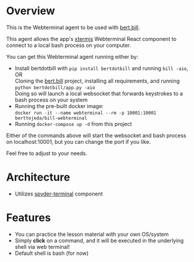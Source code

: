 # Overview

This is the Webterminal agent to be used with [bert.bill](https://github.com/berttejeda/bert.bill).

This agent allows the app's [xtermjs]((https://github.com/xtermjs/xterm.js/)) Webterminal React component to connect 
to a local bash process on your computer.

You can get this Webterminal agent running either by:

- Install bertdotbill with `pip install bertdotbill` and running `bill -aio`, OR<br />
  Cloning the [bert.bill](https://github.com/berttejeda/bert.bill) project, installing all requirements, and 
  running `python bertdotbill/app.py -aio`<br />
  Doing so will launch a local websocket that forwards keystrokes to a bash process on your system
- Running the pre-built docker image:<br /> 
  `docker run -it --name webterminal --rm -p 10001:10001 berttejeda/bill-webterminal`
- Running `docker-compose up -d` from this project

Either of the commands above will start the websocket and bash process on localhost:10001, 
but you can change the port if you like.

Feel free to adjust to your needs.

# Architecture

- Utilizes [spyder-terminal](https://github.com/spyder-ide/spyder-terminal) component

# Features

- You can practice the lesson material with your own OS/system
- Simply **click** on a command, and it will be executed in the underlying shell via web terminal!
- Default shell is bash (for now)